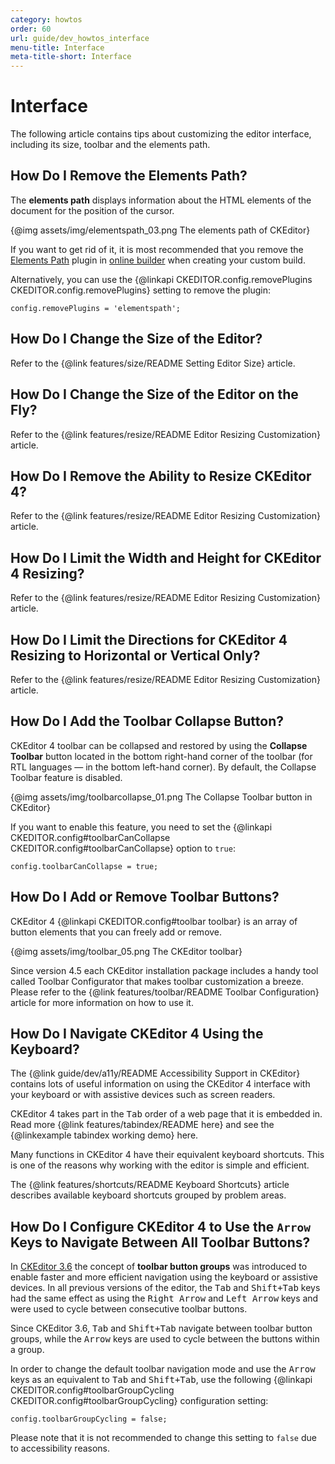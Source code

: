 ```yaml
---
category: howtos
order: 60
url: guide/dev_howtos_interface
menu-title: Interface
meta-title-short: Interface
---
```

<!--
Copyright (c) 2003-2021, CKSource - Frederico Knabben. All rights reserved.
For licensing, see LICENSE.md.
-->

# Interface

The following article contains tips about customizing the editor interface, including its size, toolbar and the elements path.

## How Do I Remove the Elements Path?

The **elements path** displays information about the HTML elements of the document for the position of the cursor.

{@img assets/img/elementspath_03.png The elements path of CKEditor}

If you want to get rid of it, it is most recommended that you remove the [Elements Path](https://ckeditor.com/cke4/addon/elementspath) plugin in [online builder](https://ckeditor.com/cke4/builder) when creating your custom build.

Alternatively, you can use the {@linkapi CKEDITOR.config.removePlugins CKEDITOR.config.removePlugins} setting to remove the plugin:

	config.removePlugins = 'elementspath';


## How Do I Change the Size of the Editor?

Refer to the {@link features/size/README Setting Editor Size} article.

## How Do I Change the Size of the Editor on the Fly?

Refer to the {@link features/resize/README Editor Resizing Customization} article.

## How Do I Remove the Ability to Resize CKEditor 4?

Refer to the {@link features/resize/README Editor Resizing Customization} article.

## How Do I Limit the Width and Height for CKEditor 4 Resizing?

Refer to the {@link features/resize/README Editor Resizing Customization} article.

## How Do I Limit the Directions for CKEditor 4 Resizing to Horizontal or Vertical Only?

Refer to the {@link features/resize/README Editor Resizing Customization} article.

## How Do I Add the Toolbar Collapse Button?

CKEditor 4 toolbar can be collapsed and restored by using the **Collapse Toolbar** button located in the bottom right-hand corner of the toolbar (for RTL languages — in the bottom left-hand corner). By default, the Collapse Toolbar feature is disabled.

{@img assets/img/toolbarcollapse_01.png The Collapse Toolbar button in CKEditor}

If you want to enable this feature, you need to set the {@linkapi CKEDITOR.config#toolbarCanCollapse CKEDITOR.config#toolbarCanCollapse} option to `true`:

	config.toolbarCanCollapse = true;

## How Do I Add or Remove Toolbar Buttons?

CKEditor 4 {@linkapi CKEDITOR.config#toolbar toolbar} is an array of button elements that you can freely add or remove.

{@img assets/img/toolbar_05.png The CKEditor toolbar}

Since version 4.5 each CKEditor installation package includes a handy tool called Toolbar Configurator that makes toolbar customization a breeze. Please refer to the {@link features/toolbar/README Toolbar Configuration} article for more information on how to use it.

## How Do I Navigate CKEditor 4 Using the Keyboard?

The {@link guide/dev/a11y/README Accessibility Support in CKEditor} contains lots of useful information on using the CKEditor 4 interface with your keyboard or with assistive devices such as screen readers.

CKEditor 4 takes part in the <kbd>Tab</kbd> order of a web page that it is embedded in. Read more {@link features/tabindex/README here} and see the {@linkexample tabindex working demo} here.

Many functions in CKEditor 4 have their equivalent keyboard shortcuts. This is one of the reasons why working with the editor is simple and efficient.

The {@link features/shortcuts/README Keyboard Shortcuts} article describes available keyboard shortcuts grouped by problem areas.


## How Do I Configure CKEditor 4 to Use the `Arrow` Keys to Navigate Between All Toolbar Buttons?

In [CKEditor 3.6](https://ckeditor.com/blog/CKEditor-3.6-Released/) the concept of **toolbar button groups** was introduced to enable faster and more efficient navigation using the keyboard or assistive devices. In all previous versions of the editor, the <kbd>Tab</kbd> and <kbd>Shift+Tab</kbd> keys had the same effect as using the <kbd>Right Arrow</kbd> and <kbd>Left Arrow</kbd> keys and were used to cycle between consecutive toolbar buttons.

Since CKEditor 3.6, <kbd>Tab</kbd> and <kbd>Shift+Tab</kbd> navigate between toolbar button groups, while the <kbd>Arrow</kbd> keys are used to cycle between the buttons within a group.

In order to change the default toolbar navigation mode and use the <kbd>Arrow</kbd> keys as an equivalent to <kbd>Tab</kbd> and <kbd>Shift+Tab</kbd>, use the following {@linkapi CKEDITOR.config#toolbarGroupCycling CKEDITOR.config#toolbarGroupCycling} configuration setting:

	config.toolbarGroupCycling = false;

Please note that it is not recommended to change this setting to `false` due to accessibility reasons.
